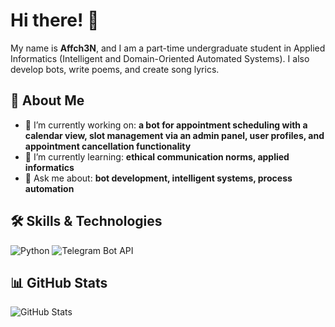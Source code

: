 # Hi there! 👋

My name is **Affch3N**, and I am a part-time undergraduate student in Applied Informatics (Intelligent and Domain-Oriented Automated Systems). I also develop bots, write poems, and create song lyrics.

## 🚀 About Me
- 🔭 I’m currently working on: **a bot for appointment scheduling with a calendar view, slot management via an admin panel, user profiles, and appointment cancellation functionality**
- 🌱 I’m currently learning: **ethical communication norms, applied informatics**
- 💬 Ask me about: **bot development, intelligent systems, process automation**

## 🛠️ Skills & Technologies
![Python](https://img.shields.io/badge/Python-3776AB?style=for-the-badge&logo=python&logoColor=white)
![Telegram Bot API](https://img.shields.io/badge/Telegram%20Bot-26A5E4?style=for-the-badge&logo=telegram&logoColor=white)

## 📊 GitHub Stats
![GitHub Stats](https://github-readme-stats.vercel.app/api?username=Affch3N&show_icons=true&theme=radical)

